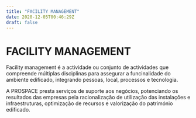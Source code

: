 ```yaml
---
title: "FACILITY MANAGEMENT"
date: 2020-12-05T00:46:29Z
draft: false
---
```


# FACILITY MANAGEMENT

Facility management é a actividade ou conjunto de actividades que compreende múltiplas disciplinas para assegurar a funcinalidade do ambiente edificado, integrando pessoas, local, processos e tecnologia.

A PROSPACE presta serviços de suporte aos negócios, potenciando os resultados das empresas pela racionalização de utilização das instalações e infraestruturas, optimização de recursos e valorização do património edificado.